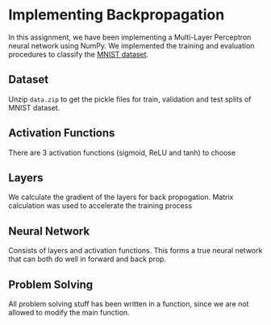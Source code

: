 # Implementing Backpropagation
In this assignment, we have been implementing a Multi-Layer Perceptron neural network using NumPy. We implemented the training and evaluation procedures to classify the [MNIST dataset](http://yann.lecun.com/exdb/mnist/). 

## Dataset
Unzip ```data.zip``` to get the pickle files for train, validation and test splits of MNIST dataset. 

## Activation Functions
There are 3 activation functions (sigmoid, ReLU and tanh) to choose

## Layers
We calculate the gradient of the layers for back propogation. Matrix calculation was used to accelerate the training process

## Neural Network
Consists of layers and activation functions. This forms a true neural network that can both do well in forward and back prop.

## Problem Solving
All problem solving stuff has been written in a function, since we are not allowed to modify the main function. 
